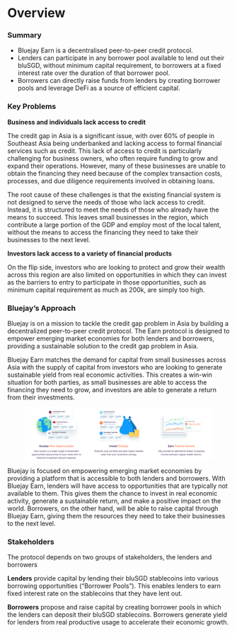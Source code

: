 # Overview

### Summary

* Bluejay Earn is a decentralised peer-to-peer credit protocol.
* Lenders can participate in any borrower pool available to lend out their bluSGD, without minimum capital requirement, to borrowers at a fixed interest rate over the duration of that borrower pool.
* Borrowers can directly raise funds from lenders by creating borrower pools and leverage DeFi as a source of efficient capital.

### Key Problems

**Business and individuals lack access to credit**

The credit gap in Asia is a significant issue, with over 60% of people in Southeast Asia being underbanked and lacking access to formal financial services such as credit. This lack of access to credit is particularly challenging for business owners, who often require funding to grow and expand their operations. However, many of these businesses are unable to obtain the financing they need because of the complex transaction costs, processes, and due diligence requirements involved in obtaining loans.

The root cause of these challenges is that the existing financial system is not designed to serve the needs of those who lack access to credit. Instead, it is structured to meet the needs of those who already have the means to succeed. This leaves small businesses in the region, which contribute a large portion of the GDP and employ most of the local talent, without the means to access the financing they need to take their businesses to the next level.&#x20;

**Investors lack access to a variety of financial products**

On the flip side, investors who are looking to protect and grow their wealth across this region are also limited on opportunities in which they can invest as the barriers to entry to participate in those opportunities, such as minimum capital requirement as much as 200k, are simply too high.

### Bluejay’s Approach

Bluejay is on a mission to tackle the credit gap problem in Asia by building a decentralized peer-to-peer credit protocol. The Earn protocol is designed to empower emerging market economies for both lenders and borrowers, providing a sustainable solution to the credit gap problem in Asia.

Bluejay Earn matches the demand for capital from small businesses across Asia with the supply of capital from investors who are looking to generate sustainable yield from real economic activities. This creates a win-win situation for both parties, as small businesses are able to access the financing they need to grow, and investors are able to generate a return from their investments.

<figure><img src="../.gitbook/assets/Frame 48098955.jpg" alt=""><figcaption></figcaption></figure>

Bluejay is focused on empowering emerging market economies by providing a platform that is accessible to both lenders and borrowers. With Bluejay Earn, lenders will have access to opportunities that are typically not available to them. This gives them the chance to invest in real economic activity, generate a sustainable return, and make a positive impact on the world. Borrowers, on the other hand, will be able to raise capital through Bluejay Earn, giving them the resources they need to take their businesses to the next level.

### Stakeholders

The protocol depends on two groups of stakeholders, the lenders and borrowers

**Lenders** provide capital by lending their bluSGD stablecoins into various borrowing opportunities (“Borrower Pools”). This enables lenders to earn fixed interest rate on the stablecoins that they have lent out.

**Borrowers** propose and raise capital by creating borrower pools in which the lenders can deposit their bluSGD stablecoins. Borrowers generate yield for lenders from real productive usage to accelerate their economic growth.
